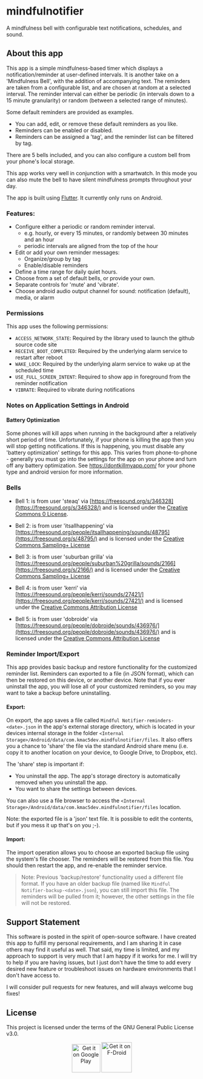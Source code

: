 # mindfulnotifier

A mindfulness bell with configurable text notifications, schedules, and sound.

## About this app

This app is a simple mindfulness-based timer which displays a notification/reminder at user-defined intervals. It is another take on a
'Mindfulness Bell', with the addition of accompanying text.  The reminders are taken from a configurable list, and are chosen at random at a
selected interval. The reminder interval can either be periodic (in intervals down to a 15 minute granularity) or random (between a selected
range of minutes).

Some default reminders are provided as examples.
- You can add, edit, or remove these default reminders as you like.
- Reminders can be enabled or disabled.
- Reminders can be assigned a 'tag', and the reminder list can be filtered by tag.

There are 5 bells included, and you can also configure a custom bell from your phone's local storage.

This app works very well in conjunction with a smartwatch. In this mode you can also mute the bell to have silent mindfulness prompts
throughout your day.

The app is built using [Flutter](https://flutter.dev/).  It currently only runs on Android.


### Features:

- Configure either a periodic or random reminder interval.
    - e.g. hourly, or every 15 minutes, or randomly between 30 minutes and an hour
    - periodic intervals are aligned from the top of the hour
- Edit or add your own reminder messages:
    - Organize/group by tag
    - Enable/disable reminders
- Define a time range for daily quiet hours.
- Choose from a set of default bells, or provide your own.
- Separate controls for 'mute' and 'vibrate'.
- Choose android audio output channel for sound: notification (default), media, or alarm


### Permissions

This app uses the following permissions:

- `ACCESS_NETWORK_STATE`: Required by the library used to launch the github source code site
- `RECEIVE_BOOT_COMPLETED`: Required by the underlying alarm service to restart after reboot
- `WAKE_LOCK`: Required by the underlying alarm service to wake up at the scheduled time
- `USE_FULL_SCREEN_INTENT`: Required to show app in foreground from the reminder notification
- `VIBRATE`: Required to vibrate during notifications


### Notes on Application Settings in Android

#### Battery Optimization

Some phones will kill apps when running in the background after a relatively short period of time.  Unfortunately, if your phone is killing
the app then you will stop getting notifications.  If this is happening, you must disable any 'battery optimization' settings for this app.
This varies from phone-to-phone - generally you must go into the settings for the app on your phone and turn off any battery optimization.
See https://dontkillmyapp.com/ for your phone type and android version for more information.


### Bells

- Bell 1: is from user 'steaq' via [https://freesound.org/s/346328](https://freesound.org/s/346328/) and is licensed under the [Creative Commons 0 License][CC0].

- Bell 2: is from user 'itsallhappening' via [https://freesound.org/people/itsallhappening/sounds/48795](https://freesound.org/s/48795/) and is licensed under the [Creative Commons Sampling+ License][CCS]

- Bell 3: is from user 'suburban grilla' via [https://freesound.org/people/suburban%20grilla/sounds/2166](https://freesound.org/s/2166/) and is licensed under the [Creative Commons Sampling+ License][CCS]

- Bell 4: is from user 'kerri' via [https://freesound.org/people/kerri/sounds/27421/](https://freesound.org/people/kerri/sounds/27421/) and is licensed under the [Creative Commons Attribution License][CCA]

- Bell 5: is from user 'dobroide' via [https://freesound.org/people/dobroide/sounds/436976/](https://freesound.org/people/dobroide/sounds/436976/) and is licensed under the [Creative Commons Attribution License][CCA]

[CC0]: http://creativecommons.org/publicdomain/zero/1.0/   "Creative Commons 0 License"
[CCS]: http://creativecommons.org/licenses/sampling+/1.0/  "Creative Commons Sampling+ License"
[CCA]: https://creativecommons.org/licenses/by/3.0/        "Creative Commons Attribution License"


### Reminder Import/Export

This app provides basic backup and restore functionality for the customized reminder list. Reminders can exported to a file (in JSON
format), which can then be restored on this device, or another device. Note that if you ever uninstall the app, you will lose all of your
customized reminders, so you may want to take a backup before uninstalling.

#### Export:

On export, the app saves a file called `Mindful Notifier-reminders-<date>.json` in the app's external storage directory, which is located in
your devices internal storage in the folder `<Internal Storage>/Android/data/com.kmac5dev.mindfulnotifier/files`.  It also offers you a
chance to 'share' the file via the standard Android share menu (i.e. copy it to another location on your device, to Google Drive, to
Dropbox, etc).

The 'share' step is important if:
- You uninstall the app. The app's storage directory is automatically removed when you uninstall the app.
- You want to share the settings between devices.

You can also use a file browser to access the `<Internal Storage>/Android/data/com.kmac5dev.mindfulnotifier/files` location.

Note: the exported file is a 'json' text file. It is possible to edit the contents, but if you mess it up that's on you ;-).

#### Import:

The import operation allows you to choose an exported backup file using the system's file chooser. The reminders will be restored from this
file. You should then restart the app, and re-enable the reminder service.

> Note: Previous 'backup/restore' functionality used a different file format. If you have an older backup file (named like `Mindful
> Notifier-backup-<date>.json`), you can still import this file. The reminders will be pulled from it; however, the other settings in the
> file will not be restored.


## Support Statement

This software is posted in the spirit of open-source software. I have created this app to fulfill my personal requirements, and I am sharing
it in case others may find it useful as well.  That said, my time is limited, and my approach to support is very much that I am happy if it
works for me. I will try to help if you are having issues, but I just don't have the time to add every desired new feature or troubleshoot
issues on hardware environments that I don't have access to.

I will consider pull requests for new features, and will always welcome bug fixes!


## License

This project is licensed under the terms of the GNU General Public License v3.0.

<p align="center">
  <a href="https://play.google.com/store/apps/details?id=com.kmac5dev.mindfulnotifier"><img alt="Get it on Google Play" src="https://play.google.com/intl/en_us/badges/images/apps/en-play-badge-border.png" height="75px"/></a>
  <a href="https://f-droid.org/en/packages/com.kmac5dev.mindfulnotifier"><img alt="Get it on F-Droid" src="https://fdroid.gitlab.io/artwork/badge/get-it-on.png" height="80"/></a>
</p>
